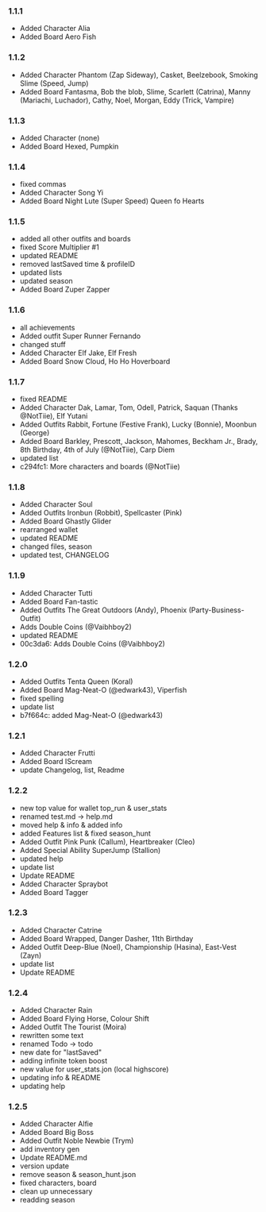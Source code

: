 ### 1.1.1

- Added Character Alia
- Added Board Aero Fish

### 1.1.2

- Added Character Phantom (Zap Sideway), Casket, Beelzebook, Smoking Slime (Speed, Jump)
- Added Board Fantasma, Bob the blob, Slime, Scarlett (Catrina), Manny (Mariachi, Luchador), Cathy, Noel, Morgan, Eddy (Trick, Vampire)

### 1.1.3

- Added Character (none)
- Added Board Hexed, Pumpkin

### 1.1.4

- fixed commas
- Added Character Song Yi
- Added Board Night Lute (Super Speed) Queen fo Hearts

### 1.1.5

- added all other outfits and boards
- fixed Score Multiplier #1
- updated README
- removed lastSaved time & profileID
- updated lists
- updated season
- Added Board Zuper Zapper

### 1.1.6

- all achievements
- Added outfit Super Runner Fernando
- changed stuff
- Added Character Elf Jake, Elf Fresh
- Added Board Snow Cloud, Ho Ho Hoverboard

### 1.1.7

- fixed README
- Added Character Dak, Lamar, Tom, Odell, Patrick, Saquan (Thanks @NotTiie), Elf Yutani
- Added Outfits Rabbit, Fortune (Festive Frank), Lucky (Bonnie), Moonbun (George)
- Added Board Barkley, Prescott, Jackson, Mahomes, Beckham Jr., Brady, 8th Birthday, 4th of July (@NotTiie), Carp Diem
- updated list
- c294fc1: More characters and boards (@NotTiie)

### 1.1.8

- Added Character Soul
- Added Outfits Ironbun (Robbit), Spellcaster (Pink)
- Added Board Ghastly Glider
- rearranged wallet
- updated README
- changed files, season
- updated test, CHANGELOG

### 1.1.9

- Added Character Tutti
- Added Board Fan-tastic
- Added Outfits The Great Outdoors (Andy), Phoenix (Party-Business-Outfit)
- Adds Double Coins (@Vaibhboy2)
- updated README
- 00c3da6: Adds Double Coins (@Vaibhboy2)

### 1.2.0

- Added Outfits Tenta Queen (Koral)
- Added Board Mag-Neat-O (@edwark43), Viperfish
- fixed spelling
- update list
- b7f664c: added Mag-Neat-O (@edwark43)

### 1.2.1

- Added Character Frutti
- Added Board IScream
- update Changelog, list, Readme

### 1.2.2

- new top value for wallet top_run & user_stats
- renamed test.md -> help.md
- moved help & info & added info
- added Features list & fixed season_hunt
- Added Outfit Pink Punk (Callum), Heartbreaker (Cleo)
- Added Special Ability SuperJump (Stallion)
- updated help
- update list
- Update README
- Added Character Spraybot
- Added Board Tagger

### 1.2.3

- Added Character Catrine
- Added Board Wrapped, Danger Dasher, 11th Birthday
- Added Outfit Deep-Blue (Noel), Championship (Hasina), East-Vest (Zayn)
- update list
- Update README

### 1.2.4

- Added Character Rain
- Added Board Flying Horse, Colour Shift
- Added Outfit The Tourist (Moira)
- rewritten some text
- renamed Todo -> todo
- new date for "lastSaved"
- adding infinite token boost
- new value for user_stats.jon (local highscore)
- updating info & README
- updating help

### 1.2.5

- Added Character Alfie
- Added Board Big Boss
- Added Outfit Noble Newbie (Trym)
- add inventory gen
- Update README.md
- version update
- remove season & season_hunt.json
- fixed characters, board
- clean up unnecessary
- readding season
